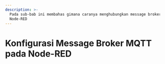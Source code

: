 ```yaml
---
description: >-
  Pada sub-bab ini membahas gimana caranya menghubungkan message broker pada
  Node-RED
---
```


# Konfigurasi Message Broker MQTT pada Node-RED

